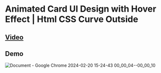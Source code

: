 # Animated Card UI Design with Hover Effect | Html CSS Curve Outside

## [Video](https://www.youtube.com/watch?v=LJyfzyuSg3I)

## Demo

![Document - Google Chrome 2024-02-20 15-24-43 00_00_04--00_00_10](https://github.com/gamalahmed3265/mini-Frontend-Projects/assets/75225936/47402dc1-9ba8-4b88-b76e-af18388896d5)
